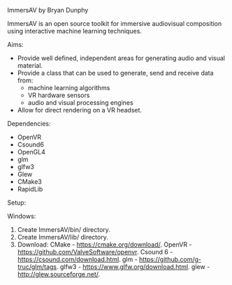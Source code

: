 ImmersAV by Bryan Dunphy

ImmersAV is an open source toolkit for immersive audiovisual composition using interactive machine learning techniques.

Aims:
- Provide well defined, independent areas for generating audio and visual material.
- Provide a class that can be used to generate, send and receive data from: 
    - machine learning algorithms
    - VR hardware sensors
    - audio and visual processing engines
- Allow for direct rendering on a VR headset.

Dependencies:
- OpenVR
- Csound6
- OpenGL4
- glm
- glfw3
- Glew
- CMake3
- RapidLib

Setup:

Windows:

1. Create ImmersAV/bin/ directory.
2. Create ImmersAV/lib/ directory.
3. Download: 
  CMake - https://cmake.org/download/.
  OpenVR - https://github.com/ValveSoftware/openvr.
  Csound 6 - https://csound.com/download.html.
  glm - https://github.com/g-truc/glm/tags.
  glfw3 - https://www.glfw.org/download.html.
  glew - http://glew.sourceforge.net/.
  

